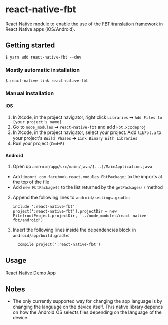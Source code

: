 # react-native-fbt

React Native module to enable the use of the [FBT translation framework](https://facebook.github.io/fbt/) in React Native apps (iOS/Android).

## Getting started

`$ yarn add react-native-fbt --dev`

### Mostly automatic installation

`$ react-native link react-native-fbt`

### Manual installation


#### iOS

1. In Xcode, in the project navigator, right click `Libraries` ➜ `Add Files to [your project's name]`
2. Go to `node_modules` ➜ `react-native-fbt` and add `Fbt.xcodeproj`
3. In Xcode, in the project navigator, select your project. Add `libFbt.a` to your project's `Build Phases` ➜ `Link Binary With Libraries`
4. Run your project (`Cmd+R`)

#### Android

1. Open up `android/app/src/main/java/[...]/MainApplication.java`
  - Add `import com.facebook.react.modules.FbtPackage;` to the imports at the top of the file
  - Add `new FbtPackage()` to the list returned by the `getPackages()` method
2. Append the following lines to `android/settings.gradle`:
    ```
    include ':react-native-fbt'
    project(':react-native-fbt').projectDir = new File(rootProject.projectDir, '../node_modules/react-native-fbt/android')
    ```
3. Insert the following lines inside the dependencies block in `android/app/build.gradle`:
    ```
      compile project(':react-native-fbt')
    ```

## Usage
[React Native Demo App](https://github.com/facebook/fbt/tree/rn-demo-app)

## Notes
- The only currently supported way for changing the app language is by changing the language on the device itself. This native library depends on how the Android OS selects files depending on the language of the device.
